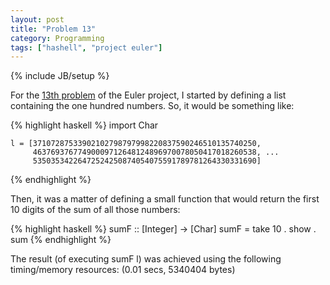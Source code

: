 ```yaml
---
layout: post
title: "Problem 13"
category: Programming
tags: ["hashell", "project euler"]
---
```

{% include JB/setup %}

For the [13th problem](http://projecteuler.net/index.php?section=problems&id=13) of the
Euler project, I started by defining a list containing the one hundred
numbers. So, it would be something like: 

{% highlight haskell %}
    import Char
    
    l = [37107287533902102798797998220837590246510135740250,
         46376937677490009712648124896970078050417018260538, ...
         53503534226472524250874054075591789781264330331690] 
{% endhighlight %}
                     
Then, it was a matter of defining a small function that would return the first 10 digits of the sum of
all those numbers: 

{% highlight haskell %}
    sumF :: [Integer] -> [Char] 
    sumF = take 10 . show . sum 
{% endhighlight %}
    
The result (of executing sumF l) was achieved using the following timing/memory
resources: (0.01 secs, 5340404 bytes)

